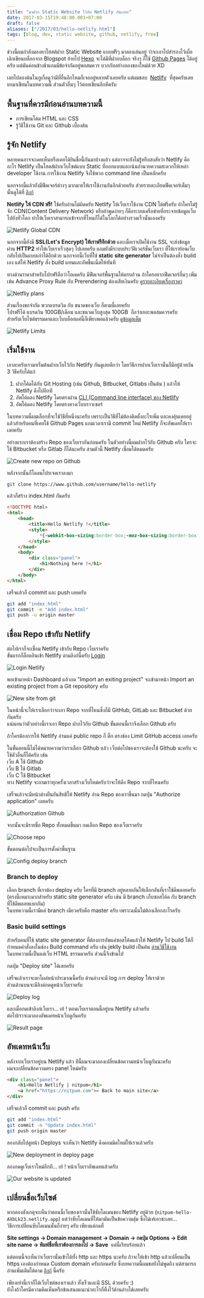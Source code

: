 ```yaml
---
title: "มาฝาก Static Website ไว้กับ Netlify กันเถอะ"
date: 2017-03-15T19:48:00.001+07:00
draft: false
aliases: ["/2017/03/hello-netlify.html"]
tags: [blog, dev, static website, github, netlify, free]
---
```


ช่วงนี้ผมกำลังมองหาโฮสต์ฝาก Static Website แบบฟรีๆ มาลองเล่นอยู่ ว่าจะเอาไปสำรองไว้เผื่อเลิกเขียนบล็อกจาก Blogspot ย้ายไป [Hexo](https://hexo.io/) จะได้มีที่ฝากบล็อก จริงๆ ก็ใช้ [Github Pages](https://pages.github.com/) ได้อยู่ครับ แต่มันค่อนข้างช้าแถมมีข้อจำกัดอยู่พอสมควร บวกกับอย่างลองของใหม่ด้วย XD

เลยไปลองค้นในกูเกิ้ลดูว่ามีที่อื่นอีกไหมก็เจออยู่หลายตัวเลยครับ แต่ผมชอบ  [Netlify](https://www.netliy.com/)  ที่สุดครับเลยยกมาเขียนในบทความนี้ ส่วนตัวอื่นๆ ไว้ค่อยเขียนอีกทีครับ

## พื้นฐานที่ควรมีก่อนอ่านบทความนี้

- การเขียนโค้ด HTML และ CSS
- รู้วิธีใช้งาน Git และ Github เบื้องต้น

## รู้จัก Netlify

หลายคนอาจจะเคยเห็นหรือเคยได้ยินชื่อนี้กันมาบ้างแล้ว แต่อาจจะยังไม่รู้หรือสงสัยว่า Netlify คืออะไร Netlify เป็นโฮตส์ฝากเว็บไซต์แบบ Static ที่ออกแบบและเน้นอำนวยความสะดวกให้เหล่า developer ใช้งาน การใช้งาน Netlify จึงใช้พวก command line เป็นหลักครับ

นอกจากนี้แล้วยังมีฟีดเจอร์ต่างๆ มากมายให้เราใช้งานกันอีกด้วยครับ ส่วยรายละเอียดฟีดเจอร์เต็มๆ นั้นดูได้ที่ [ลิงก์](https://www.netlify.com/features/)

**Netlify ให้ CDN ฟรี!** ใช้ครับอ่านไม่ผิดครับ Netlify ให้เว็บเราใช้งาน CDN ได้ฟรีครับ ถ้าใครไม่รู้จัก CDN(Content Delivery Network) หรือถ้าพูดง่ายๆ ก็คือระบบเครือข่ายที่กระจายข้อมูลเว็บไปยังทั่วโลก ทำให้เว็บเราสามารถเข้าจากที่ไหนก็ได้ในโลกได้อย่างรวดเร็วนั้นเองครับ

![Netlify Global CDN](images/01.jpg)

นอกจากนี้ยังมี **SSL(Let's Encrypt) ให้เราฟรีอีกด้วย** และเมื่อเราเปิดใช้งาน SSL จะส่งข้อมูลผ่าน **HTTP2** ทำให้เว็บเราเร็วสุดๆ ไปเลยครับ แถมยังมีระบบประวัติเวอร์ชั่นเว็บเรา ที่ให้เราย้อนเว็บกลับไปเป็นแบบเก่าได้อีกด้วย นอกจากนี้เว็บที่ใช้ **static site generator** ไม่จำเป็นต้องสั่ง build เอง แต่ให้ Netlify สั่ง build แทนและอัพขึ้นเน็ตให้ทันที

ทางด้านราคาสำหรับโปรฟรีถือว่าโอเคครับ มีฟีดเจอร์พื้นฐานให้ครบถ้วน ถ้าใครอยากฟีดเจอร์อื่นๆ เพิ่ม เช่น Advance Proxy Rule กับ Prerendering ต้องเสียเงินครับ [ดูรายละเอียดเรื่องราคา](https://www.netlify.com/pricing/)

![Netfliy plans](images/02.jpg)

ส่วนเรื่องขอจำกัด พวกแบรดวิด กับ ขนาดของเว็บ ก็ตามนี้เลยครับ  
โปรฟรีได้ แบรดวิน 100GB/เดือน และขนาดเว็บสูงสุด 100GB  ถือว่าเยอะพอสมควรครับ  
สำหรับเว็บไซต์ธรรมดาและเว็บบล็อกแค่นี้ก็เพียงพอแล้วครับ [ดูข้อมูลเต็ม](https://www.netlify.com/tos/)

![Netlify Limits](images/03.jpg)

## เริ่มใช้งาน

เอาละครับเรามาเริ่มต้นฝากเว็บไว้กับ Netlify กันดูเลยดีกว่า โดยวิธีการฝากเว็บเรานั้นก็มีอยู่ด้วยกัน 3 วิธีครับได้แก่

1.  ฝากโค้ดได้กับ Git Hosting (เช่น Github, Bitbucket, Gitlabs เป็นต้น ) แล้วให้ Netlify ดึงไปอีกที
2.  อัพโค้ดลง Netlify โดยตรงผ่าน [CLI (Command line interface) ของ Netlify](https://www.netlify.com/docs/cli/)
3.  อัพโค้ดลง Netlify โดยตรงทางเว็บบราวเซอร์

ในบทความนี้ผมเลือกที่จะใช้วิธีที่หนึ่งนะครับ เพราะเป็นวิธีที่ไม่ต้องติดตั้งอะไรเพิ่ม และคงคุ้นเคยอยู่แล้วสำหรับคนที่เคยใช้ Github Pages แถมเวลาเรามี commit ใหม่ Netlify ก็จะอัพเดทให้เราเลยครับ

อย่างแรกเราต้องสร้าง Repo ของเว็บเรากันก่อนครับ ในตัวอย่างนี้ผมฝากไว้กับ Github ครับ ใครจะใช้ Bitbucket หรือ Gitlab ก็ได้นะครับ สามตัวนี้ Netlify เชื่อมได้หมดครับ

![Create new repo on Github](images/04.jpg)

หลังจากนั้นก็โคลนโปรเจคเราลงมา

```bash
git clone https://www.github.com/username/hello-netlify
```

แล้วก็สร้าง index.html กันครับ

```html
<!DOCTYPE html>
<html>
    <head>
        <title>Hello Netlify !</title>
        <style>
            *{-webkit-box-sizing:border-box;-moz-box-sizing:border-box;-ms-box-sizing:border-box;box-sizing:border-box}body,html{height:100%}body{background:#f4f6f6;font-family:Roboto,sans-serif;color:#414546;display:flex;align-items:center;justify-content:center}p{margin:20px 0}.panel{background:#eee;padding:40px 60px;border-radius:6px;width:40em;margin:50px auto;max-width:100%}a,a:active,a:link,a:visited{color:#35a65e;text-decoration:none}a:hover{text-decoration:underline}
        </style>
    </head>
    <body>
        <div class="panel">
            <h1>Nothing here !</h1>
        </div>
    </body>
</html>
```

เสร็จแล้วก็ commit และ push เลยครับ

```bash
git add "index.html"
git commit -m "Add index.html"
git push -u origin master
```

## เชื่อม Repo เข้ากับ Netlify

ต่อไปเราก็จะเชื่อม Netlify เข้ากับ Repo เว็บเราครับ  
ขั่นแรกก็ล็อคอินเข้า Netlify ตามลิงก์นี้ครับ [Login](https://app.netlify.com/)

![Login Netlify](images/05.jpg)

พอเข้ามาหน้า Dashboard แล้วกด "Import an exiting project" จะเข้ามาหน้า Import an existing project from a Git repository ครับ

![New site from git](images/06.jpg)

ในหน้านี้จะให้เราเลือกว่าจะเอา Repo จากที่ไหนซึ่งก็มี GitHub, GitLab และ Bitbucket ด้วยกันครับ  
แน่นอนว่าตัวอย่างนี้เราเอา Repo ฝากไว้กับ Github ขั้นตอนนี้เราจึงเลือก Github ครับ

ถ้าใครต้องการให้ Netlify อ่านแค่ public repo ก็ ติ๊ก ตรงช่อง Limit GitHub access เลยครับ

ในขั้นตอนนี้ไม่ได้หมายความว่าเราเลือก Github แล้ว เว็บต่อไปของเราจะต้องใช้ Github นะครับ จะใช้ตัวอื่นก็ได้ครับ เช่น  
เว็บ A ใช้ Github  
เว็บ B ใช้ Gitlab  
เว็บ C ใช้ Bitbucket  
ทาง Netlify จะถามเราทุกครั้งเวลาสร้างเว็บใหม่ครับว่าจะให้ดึง Repo จากที่ไหนครับ

เสร็จแล้วจะมีหน้าต่างยืนยันสิทธิให้ Netlify อ่าน Repo ของเราขึ้นมา กดปุ่ม "Authorize application" เลยครับ

![Authorization Github](images/07.jpg)

จากนั้นจะมีรายชื่อ Repo ทั้งหมดขึ้นมา กดเลือก Repo ของเว็บเราครับ

![Choose repo](images/08.jpg)

ขั้นตอนต่อไปจะเป็นการตั้งค่าพื้นฐาน

![Config deploy branch](images/09.jpg)
### Branch to deploy

เลือก branch ที่เราต้อง deploy ครับ ใครที่มี branch อยู่หลายอันให้เลือกอันที่เราใช้ดีพลอยครับ  
(ตรงนี้เหมาะมากสำหรับ static site generator ครับ เช่น มี branch เก็บซอสโค้ด กับ branch ที่ใช้ดีพลอยแยกกัน)  
ในบทความนี้เรามีแค่ branch เดียวครับคือ master ครับ เพราะฉนั้นไม่ต้องเลือกอะไรครับ

### Basic build settings

สำหรับคนที่ใช้ static site generator ที่ต้องการอัพแค่ซอสโค้ดแล้วให้ Netlify ไป build ให้ก็กำหนดคำสั่งลงในช่อง Build command ครับ เช่น jeklly build เป็นต้น [อ่านวิธีใช้งาน](https://www.netlify.com/docs/continuous-deployment/)  
ในบทความนี้เป็นแค่เว็บ HTML ธรรมดาครับ ส่วนนี้จึงข้ามไป

กดปุ่ม "Deploy site" ได้เลยครับ

เสร็จแล้วเราจะมาโผล่หน้าประมาณนี้ครับ ด้านล่างจะมี log การ deploy ให้เราด้วย  
ส่วนด้านบนจะมีลิงค์กดดูหน้าเว็บเราครับ

![Deploy log](images/10.jpg)

และเมื่อกดเข้าลิงก์เว็บเรา... เย้ ! ตอนเว็บเราตอนนี้อยู่บน Netlify แล้วครับ  
ต่อไปเราจะมาลองอัพเดทหน้าเว็บดูกันครับ

![Result page](images/11.jpg)

## อัพเดทหน้าเว็บ

หลังจากเว็บเราอยู่บน Netlify แล้ว ทีนี้ผมจะมาลองเปลี่ยนข้อความหน้าเว็บดูกันนะครับ  
ผมจะเปลี่ยนข้อความตรง panel ใหม่ครับ

```html
<div class="panel">
    <h1>Hello Netlify | nitpum</h1>
    <a href="https://nitpum.com">← Back to main site</a>
</div>
```

เสร็จแล้วก็ commit และ push ครับ  
```bash
git add "index.html" 
git commit -m "Update index.html" 
git push origin master 
```

ลองกลับไปดูหน้า Deploys จะเห็นว่า Netlify ดึงคอมมิดใหม่ให้เราแล้วครับ

![New deployment in deploy page](images/12.jpg)

ลองกดดูเว็บเราใหม่อีกที... เย้ ! หน้าเว็บเราอัพเดทแล้วครับ

![Our website is updated](images/13.jpg)

## เปลี่ยนชื่อเว็บไซต์

หากลองสังเกตุจะเห็นว่าตอนนี้เว็บของเรานั้นใช้ซับโดเมนของ Netlify อยู่ด้วย (`nitpum-hello-AXbLk23.netlify.app`)
แต่ว่าซับโดเมนที่ให้มามันเป็นข้อความสุ่ม ซึ่งไม่เท่เอาซะเลย...  
วิธีการเปลี่ยนซับโดเมนนั้นก็ง่ายๆ ครับ เพียงแค่กดที่

**Site settings -> Domain management -> Domain -> กดปุ่ม Options -> Edit site name -> พิมพ์ชื่อที่เราต้องการลงไป -> Save**  แค่นี้เรียบร้อยแล้ว

แต่ตอนนี้จะเห็นว่าเว็บเรานั้นเข้าได้ทั้ง http และ https นะครับ ถ้าจะให้เข้า http แล้วเปลี่ยนเป็น https เองต้องกำหนด Custom domain ครับก่อนครับ ซึ่งบทความนี้ผมขอยังไม่พูดถึง แต่สามารถอ่านเพิ่มเติมได้ตาม [ลิงก์](https://www.netlify.com/docs/custom-domains/) นี้ครับ

เพียงเท่านี้เราก็ได้เว็บไซต์ของเราแล้ว ทั้งเร็วและมี SSL ด้วยครับ :)  
ยังไงถ้าใครมีความคิดเห็นหรือข้อเสนอแนะนำอะไรก็ทิ้งไว้ด้านล่างได้เลยครับ

